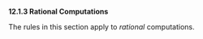 **12.1.3 Rational Computations** 

The rules in this section apply to *rational* computations. 



 

 

